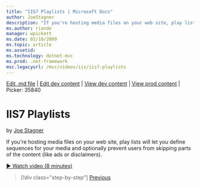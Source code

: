 ```yaml
---
title: "IIS7 Playlists | Microsoft Docs"
author: JoeStagner
description: "If you're hosting media files on your web site, play lists will let you define sequences for your media and optionally prevent users from skipping parts of t..."
ms.author: riande
manager: wpickett
ms.date: 03/10/2009
ms.topic: article
ms.assetid: 
ms.technology: dotnet-mvc
ms.prod: .net-framework
msc.legacyurl: /mvc/videos/iis/iis7-playlists
---
```

[Edit .md file](C:\Projects\msc\dev\Msc.Www\Web.ASP\App_Data\github\mvc\videos\iis\iis7-playlists.md) | [Edit dev content](http://www.aspdev.net/umbraco#/content/content/edit/26819) | [View dev content](http://docs.aspdev.net/tutorials/mvc/videos/iis/iis7-playlists.html) | [View prod content](http://www.asp.net/mvc/videos/iis/iis7-playlists) | Picker: 35840

IIS7 Playlists
====================
by [Joe Stagner](https://github.com/JoeStagner)

If you're hosting media files on your web site, play lists will let you define sequences for your media and optionally prevent users from skipping parts of the content (like ads or disclaimers).

[&#9654; Watch video (8 minutes)](https://channel9.msdn.com/Blogs/ASP-NET-Site-Videos/iis7-playlists)

>[!div class="step-by-step"] [Previous](bit-rate-throttling.md)